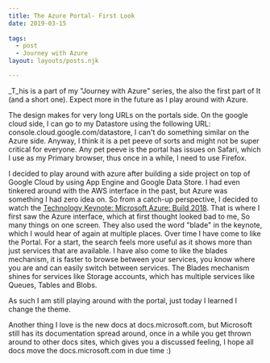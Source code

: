 ```yaml
---
title: The Azure Portal- First Look
date: 2019-03-15
 
tags: 
  - post
  - Journey with Azure 
layout: layouts/posts.njk

---
```


_T_his is a part of my "Journey with Azure" series, the also the first part of It (and a short one). Expect more in the future as I play around with Azure.

The design makes for very long URLs on the portals side. On the google cloud side, I can go to my Datastore using the following URL: console.cloud.google.com/datastore, I can't do something similar on the Azure side. Anyway, I think it is a pet peeve of sorts and might not be super critical for everyone. Any pet peeve is the portal has issues on Safari, which I use as my Primary browser, thus once in a while, I need to use Firefox.

I decided to play around with azure after building a side project on top of Google Cloud by using App Engine and Google Data Store. I had even tinkered around with the AWS interface in the past, but Azure was something I had zero idea on. So from a catch-up perspective, I decided to watch the [Technology Keynote: Microsoft Azure: Build 2018](https://www.youtube.com/watch?v=G9615XmUfas). That is where I first saw the Azure interface, which at first thought looked bad to me, So many things on one screen. They also used the word "blade" in the keynote, which I would hear of again at multiple places. Over time I have come to like the Portal. For a start, the search feels more useful as it shows more than just services that are available. I have also come to like the blades mechanism, it is faster to browse between your services, you know where you are and can easily switch between services. The Blades mechanism shines for services like Storage accounts, which has multiple services like Queues, Tables and Blobs.

As such I am still playing around with the portal, just today I learned I change the theme.

Another thing I love is the new docs at docs.microsoft.com, but Microsoft still has its documentation spread around, once in a while you get thrown around to other docs sites, which gives you a discussed feeling, I hope all docs move the docs.microsoft.com in due time :)
